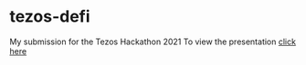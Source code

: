 # tezos-defi
My submission for the Tezos Hackathon 2021
To view the presentation [click here](https://www.canva.com/design/DAEycfSkNdU/WZ9wQ8QUNZ3N1g3H1_we0Q/view?utm_content=DAEycfSkNdU&utm_campaign=designshare&utm_medium=link&utm_source=sharebutton)
